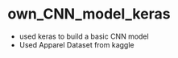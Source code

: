 # own_CNN_model_keras
  + used keras to build a basic CNN model
  + Used Apparel Dataset from kaggle
